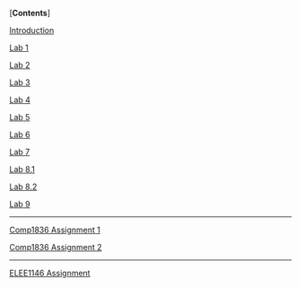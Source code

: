 [**Contents**]

[Introduction](Introduction.md)

[Lab 1](Lab_1/Lab_1.md)

[Lab 2](Lab_2/Lab_2.md)

[Lab 3](Lab_3/Lab_3.md)

[Lab 4](Lab_4/Lab_4.md)

[Lab 5](Lab_5/Lab_5.md)

[Lab 6](Lab_6/Lab_6.md)

[Lab 7](Lab_7/Lab_7.md)

[Lab 8.1](Lab_8/Lab_8-1.md)

[Lab 8.2](Lab_8/Lab_8-2.md)

[Lab 9](Lab_9/Lab_9.md)

------


[Comp1836 Assignment 1](COMP1836_Assignment_1/COMP1836_Assignment_1.md)

[Comp1836 Assignment 2]()

------

[ELEE1146 Assignment]()
